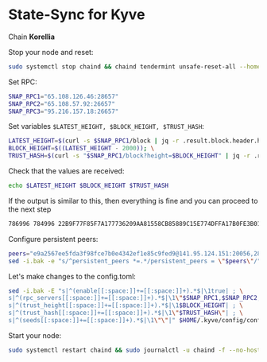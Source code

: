 # State-Sync for Kyve

Chain **Korellia**

Stop your node and reset:

```bash
sudo systemctl stop chaind && chaind tendermint unsafe-reset-all --home $HOME/.kyve
```

Set RPC:

```bash
SNAP_RPC1="65.108.126.46:28657" 
SNAP_RPC2="65.108.57.92:26657"
SNAP_RPC3="95.216.157.18:26657" 
```
Set variables `$LATEST_HEIGHT, $BLOCK_HEIGHT, $TRUST_HASH`:

```bash
LATEST_HEIGHT=$(curl -s $SNAP_RPC1/block | jq -r .result.block.header.height); \
BLOCK_HEIGHT=$((LATEST_HEIGHT - 2000)); \
TRUST_HASH=$(curl -s "$SNAP_RPC1/block?height=$BLOCK_HEIGHT" | jq -r .result.block_id.hash)
```
Check that the values are received:

```bash
echo $LATEST_HEIGHT $BLOCK_HEIGHT $TRUST_HASH
```
If the output is similar to this, then everything is fine and you can proceed to the next step

```bash
786996 784996 22B9F77F85F7A177736209AA81558CB85889C15E774DFFA17B0FE3B01F01CC44
```
Configure persistent peers:
```bash
peers="e9a2567ee5fda3f98fce7b0e4342ef1e85c9fed9@141.95.124.151:20056,287c511b6ca0c6a5853cf52021bbbabfee6c7219@65.108.126.46:28656,d040c94305f0b421df815d5375201b34f8cae999@65.108.57.92:26656,2823ef5801b138802d076bf3e0478ec9be4e7bde@95.216.157.18:26656"
sed -i.bak -e "s/^persistent_peers *=.*/persistent_peers = \"$peers\"/" $HOME/.kyve/config/config.toml
```
Let's make changes to the config.toml:

```bash
sed -i.bak -E "s|^(enable[[:space:]]+=[[:space:]]+).*$|\1true| ; \
s|^(rpc_servers[[:space:]]+=[[:space:]]+).*$|\1\"$SNAP_RPC1,$SNAP_RPC2,$SNAP_RPC3\"| ; \
s|^(trust_height[[:space:]]+=[[:space:]]+).*$|\1$BLOCK_HEIGHT| ; \
s|^(trust_hash[[:space:]]+=[[:space:]]+).*$|\1\"$TRUST_HASH\"| ; \
s|^(seeds[[:space:]]+=[[:space:]]+).*$|\1\"\"|" $HOME/.kyve/config/config.toml
```

Start your node:

```bash
sudo systemctl restart chaind && sudo journalctl -u chaind -f --no-hostname -o cat
```
